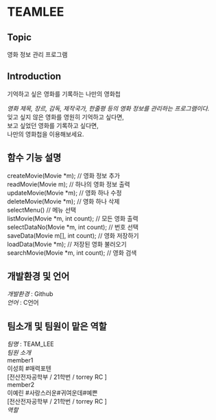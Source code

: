 # TEAMLEE

## Topic    
영화 정보 관리 프로그램    

## Introduction    
기억하고 싶은 영화를 기록하는 나만의 영화첩    

*영화 제목, 장르, 감독, 제작국가, 한줄평 등의 영화 정보를 관리하는 프로그램이다.*    
잊고 싶지 않은 영화를 영원히 기억하고 싶다면,    
보고 싶었던 영화를 기록하고 싶다면,    
나만의 영화첩을 이용해보세요.    

## 함수 기능 설명    
createMovie(Movie *m); // 영화 정보 추가    
readMovie(Movie m); // 하나의 영화 정보 출력    
updateMovie(Movie *m); // 영화 하나 수정    
deleteMovie(Movie *m); // 영화 하나 삭제    
selectMenu() // 메뉴 선택    
listMovie(Movie *m, int count); // 모든 영화 출력    
selectDataNo(Movie *m, int count); // 번호 선택    
saveData(Movie m[], int count); // 영화 저장하기    
loadData(Movie *m); // 저장된 영화 불러오기    
searchMovie(Movie *m, int count); // 영화 검색    

## 개발환경 및 언어    
*개발환경* : Github    
*언어* : C언어    

## 팀소개 및 팀원이 맡은 역할    
*팀명* : TEAM_LEE    
*팀원 소개*     
  member1     
    이성희 #매력포텐    
        [전산전자공학부 / 21학번 / torrey RC ]    
  member2     
    이예린 #사랑스러운#귀여운데#예쁜     
        [전산전자공학부 / 21학번 / torrey RC ]    
 *역할*    
 
